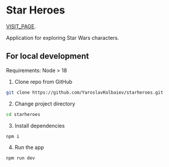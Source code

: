 # Star Heroes

[VISIT_PAGE](https://vercel.com/).

Application for exploring Star Wars characters.

## For local development

Requirements:
Node > 18

1. Clone repo from GitHub
```bash
git clone https://github.com/YaroslavKolbaiev/starheroes.git
```
2. Change project directory
```bash
cd starheroes
```
3. Install dependencies
```bash
npm i
```
4. Run the app
```bash
npm run dev
```
